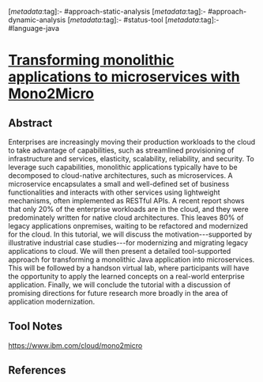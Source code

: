 <!-- deno-fmt-ignore-start -->

[_metadata_:tag]:- #approach-static-analysis
[_metadata_:tag]:- #approach-dynamic-analysis
[_metadata_:tag]:- #status-tool
[_metadata_:tag]:- #language-java

<!-- deno-fmt-ignore-end -->

# [Transforming monolithic applications to microservices with Mono2Micro](https://doi.org/10.1109/ASE51524.2021.9678851)

## Abstract

Enterprises are increasingly moving their production workloads to the cloud to
take advantage of capabilities, such as streamlined provisioning of
infrastructure and services, elasticity, scalability, reliability, and security.
To leverage such capabilities, monolithic applications typically have to be
decomposed to cloud-native architectures, such as microservices. A microservice
encapsulates a small and well-defined set of business functionalities and
interacts with other services using lightweight mechanisms, often implemented as
RESTful APIs. A recent report shows that only 20% of the enterprise workloads
are in the cloud, and they were predominately written for native cloud
architectures. This leaves 80% of legacy applications onpremises, waiting to be
refactored and modernized for the cloud. In this tutorial, we will discuss the
motivation---supported by illustrative industrial case studies---for modernizing
and migrating legacy applications to cloud. We will then present a detailed
tool-supported approach for transforming a monolithic Java application into
microservices. This will be followed by a handson virtual lab, where
participants will have the opportunity to apply the learned concepts on a
real-world enterprise application. Finally, we will conclude the tutorial with a
discussion of promising directions for future research more broadly in the area
of application modernization.

## Tool Notes

https://www.ibm.com/cloud/mono2micro

## References
